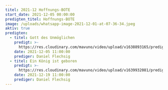 ```yaml
---
titel: 2021-12 Hoffnungs-BOTE
start_date: 2021-12-05 00:00:00
predigten_titel: Hoffnungs-BOTE
image: /uploads/whatsapp-image-2021-12-01-at-07-36-34.jpeg
aktiv: true
predigten:
  - titel: Gott des Unmöglichen
    predigt: >-
      https://res.cloudinary.com/mavuno/video/upload/v1638893165/predigten/2021-12%20Hoffnungs-BOTE/2021-12-05_GoDi_Mavuno_Berlin_-_Hoffnungsbote_1_-_Gott_des_Unm%C3%B6glichen_1.mp3
    date: 2021-12-05 11:00:00
    prediger: Daniel Flechsig
  - titel: Ein König ist geboren
    predigt: >-
      https://res.cloudinary.com/mavuno/video/upload/v1639932081/predigten/2021-12%20Hoffnungs-BOTE/2021-12-19_GoDi_Mavuno_Berlin_-_Hoffnungsbote_2_-_Ein_K%C3%B6nig_ist_geboren.mp3
    date: 2021-12-19 11:00:00
    prediger: Daniel Flechsig
---
```


